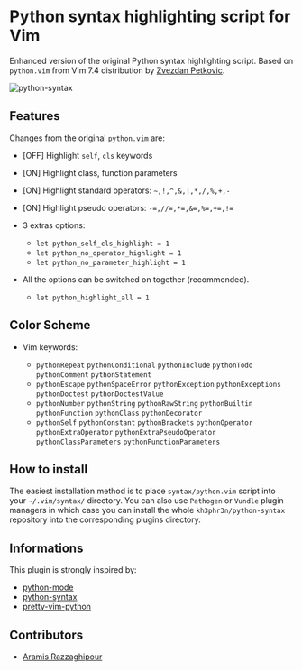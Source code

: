 # Python syntax highlighting script for Vim

Enhanced version of the original Python syntax highlighting script.
Based on `python.vim` from Vim 7.4 distribution by [Zvezdan Petkovic](https://github.com/zvezdan).

![python-syntax](https://cdn.nixsys.fr/static/github/python-syntax/preview.png)

## Features

Changes from the original `python.vim` are:

* [OFF] Highlight `self`, `cls` keywords
* [ON]  Highlight class, function parameters
* [ON]  Highlight standard operators: `~,!,^,&,|,*,/,%,+,-`
* [ON]  Highlight pseudo operators: `-=,//=,*=,&=,%=,+=,!=`
* 3 extras options:

    * `let python_self_cls_highlight = 1`
    * `let python_no_operator_highlight = 1`
    * `let python_no_parameter_highlight = 1`

* All the options can be switched on together (recommended).

    * `let python_highlight_all = 1`

## Color Scheme

* Vim keywords:

    * `pythonRepeat` `pythonConditional` `pythonInclude` `pythonTodo` `pythonComment` `pythonStatement`
    * `pythonEscape` `pythonSpaceError` `pythonException` `pythonExceptions` `pythonDoctest` `pythonDoctestValue`
    * `pythonNumber` `pythonString` `pythonRawString` `pythonBuiltin` `pythonFunction` `pythonClass` `pythonDecorator`
    * `pythonSelf` `pythonConstant` `pythonBrackets` `pythonOperator` `pythonExtraOperator` `pythonExtraPseudoOperator` `pythonClassParameters` `pythonFunctionParameters`

## How to install

The easiest installation method is to place `syntax/python.vim` script into your `~/.vim/syntax/` directory.
You can also use `Pathogen` or `Vundle` plugin managers in which case you can install the whole `kh3phr3n/python-syntax`
repository into the corresponding plugins directory.

## Informations

This plugin is strongly inspired by:

* [python-mode](https://github.com/klen/python-mode)
* [python-syntax](https://github.com/hdima/python-syntax)
* [pretty-vim-python](https://github.com/pfdevilliers/Pretty-Vim-Python)

## Contributors

* [Aramis Razzaghipour](https://github.com/arzg)

